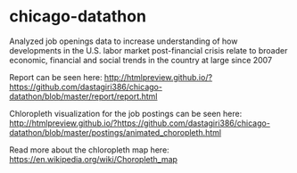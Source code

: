 # chicago-datathon

Analyzed job openings data to increase understanding of how developments in the U.S. labor market post-financial crisis relate to broader economic, financial and social trends in the country at large since 2007

Report can be seen here: http://htmlpreview.github.io/?https://github.com/dastagiri386/chicago-datathon/blob/master/report/report.html

Chloropleth visualization for the job postings can be seen here: http://htmlpreview.github.io/?https://github.com/dastagiri386/chicago-datathon/blob/master/postings/animated_choropleth.html

Read more about the chloropleth map here: https://en.wikipedia.org/wiki/Choropleth_map
